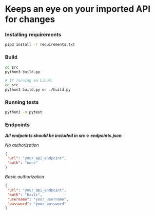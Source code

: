 # Keeps an eye on your imported API for changes

### Installing requirements
 ```bash
pip3 install -r requirements.txt
```

### Build
 ```bash 
cd src
python3 build.py

# If running on Linux:
cd src
python3 build.py or ./build.py
```



### Running tests

 ```bash
python3 -m pytest
```

### Endpoints
***All endpoints should be included in src-> endpoints.json***

*No authorization* 

```json
{ 
 "url": "your_api_endpoint",
 "auth": "none"
}
```

*Basic authorization*
```json
{ 
 "url": "your_api_endpoint",
 "auth": "basic",
 "username": "your_username",
 "password": "your_password"
}
```
